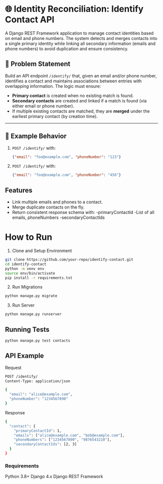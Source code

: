 # 🌐 Identity Reconciliation: Identify Contact API

A Django REST Framework application to manage contact identities based on email and phone numbers. The system detects and merges contacts into a single primary identity while linking all secondary information (emails and phone numbers) to avoid duplication and ensure consistency.


## 🔧 Problem Statement

Build an API endpoint `/identify/` that, given an email and/or phone number, identifies a contact and maintains associations between entries with overlapping information. The logic must ensure:

- **Primary contact** is created when no existing match is found.
- **Secondary contacts** are created and linked if a match is found (via either email or phone number).
- If multiple existing contacts are matched, they are **merged** under the earliest primary contact (by creation time).

---

## 🧪 Example Behavior

1. `POST /identify/` with:
   ```json
   {"email": "foo@example.com", "phoneNumber": "123"}
   ```

2. `POST /identify/` with:
    ```json
    {"email": "foo@example.com", "phoneNumber": "456"}
    ```

## Features
- Link multiple emails and phones to a contact.
- Merge duplicate contacts on the fly.
- Return consistent response schema with:
  -primaryContactId
  -List of all emails, phoneNumbers
  -secondaryContactIds



# How to Run
1. Clone and Setup Environment
```bash
git clone https://github.com/your-repo/identify-contact.git
cd identify-contact
python -m venv env
source env/bin/activate
pip install -r requirements.txt
```

2. Run Migrations
```bash
python manage.py migrate
```

3. Run Server
```bash
python manage.py runserver
```

## Running Tests
```bash
python manage.py test contacts
```

## API Example
Request
```bash
POST /identify/
Content-Type: application/json

{
  "email": "alice@example.com",
  "phoneNumber": "1234567890"
}
```

Response
```bash
{
  "contact": {
    "primaryContactId": 1,
    "emails": ["alice@example.com", "bob@example.com"],
    "phoneNumbers": ["1234567890", "9876543210"],
    "secondaryContactIds": [2, 3]
  }
}
```

### Requirements
Python 3.8+
Django 4.x
Django REST Framework


  
  
    
   


